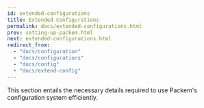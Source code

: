 ```yaml
---
id: extended-configurations
title: Extended Configurations
permalink: docs/extended-configurations.html
prev: setting-up-packem.html
next: extended-configurations.html
redirect_from:
  - "docs/configuration"
  - "docs/configurations"
  - "docs/config"
  - "docs/extend-config"
---
```


This section entails the necessary details required to use Packem's configuration system efficiently.
